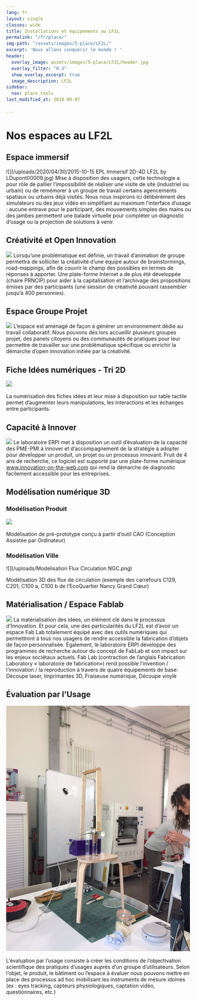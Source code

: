 ```yaml
---
lang: fr
layout: single
classes: wide
title: Installations et équipements au LF2L
permalink: "/fr/place/"
img-path: "/assets/images/5-place/LF2L/"
excerpt: 'Nous allons conquérir le monde ! '
header:
  overlay_image: assets/images/5-place/LF2L/header.jpg
  overlay_filter: "0.3"
  show_overlay_excerpt: true
  image_description: LF2L
sidebar:
  nav: place_tools
last_modified_at: 2018-09-07

---
```

# Nos espaces au LF2L

## Espace immersif

![](/uploads/2020/04/30/2015-10-15 EPL Immersif 2D-4D LF2L by LDupont00009.jpg)
Mise à disposition des usagers, cette technologie a pour rôle de pallier l’impossibilité de réaliser une visite de site (industriel ou urbain) ou de remémorer à un groupe de travail certains agencements spatiaux ou urbains déjà visités. Nous nous inspirons ici délibérément des simulateurs ou des jeux vidéo en simplifiant au maximum l’interface d’usage : aucune entrave pour le participant, des mouvements simples des mains ou des jambes permettent une balade virtuelle pour compléter un diagnostic d’usage ou la projection de solutions à venir.

## Créativité et Open Innovation

![](/uploads/2020/05/04/openinnov.png)
Lorsqu’une problématique est définie, un travail d’animation de groupe permettra de solliciter la créativité d’une équipe autour de brainstormings, road-mappings, afin de couvrir le champ des possibles en termes de réponses à apporter. Une plate-forme Internet a de plus été développée (chaire PRNCIP) pour aider à la capitalisation et l’archivage des propositions émises par des participants (une session de créativité pouvant rassembler jusqu’à 400 personnes).

## Espace Groupe Projet

![](/uploads/2020/05/04/atelier.png)
L’espace est aménagé de façon à générer un environnement dédié au travail collaboratif. Nous pouvons dès lors accueillir plusieurs groupes projet, des panels citoyens ou des communautés de pratiques pour leur permettre de travailler sur une problématique spécifique ou enrichir la démarche d’open innovation initiée par la créativité.

## Fiche Idées numériques - Tri 2D

![](/uploads/2020/05/04/tablenumerique.png)


La numérisation des fiches idées et leur mise à disposition sur table tactile permet d’augmenter leurs manipulations, les interactions et les échanges entre participants.

## Capacité à Innover

![](/uploads/2020/05/04/innovationontheweb.png)
Le laboratoire ERPI met à disposition un outil d’évaluation de la capacité des PME-PMI à innover et d’accompagnement de la stratégie à adopter pour développer un produit, un projet ou un processus innovant. Fruit de 4 ans de recherche, ce logiciel est supporté par une plate-forme numérique www.innovation-on-the-web.com qui rend la démarche de diagnostic facilement accessible pour les entreprises.

## Modélisation numérique 3D

### Modélisation Produit

![](/uploads/tete-apollon.png)


Modélisation de pré-prototype conçu à partir d’outil CAO (Conception Assistée par Ordinateur)

### Modélisation Ville

![](/uploads/Modelisation Flux Circulation NGC.png)

Modélisation 3D des flux de circulation (exemple des carrefours C129, C201, C100 a, C100 b de l’EcoQuartier Nancy Grand Cœur)

## Matérialisation / Espace Fablab

![](/uploads/2020/05/04/LF2LMaterialisation.png)
La matérialisation des idées, un élément clé dans le processus d’Innovation. Et pour cela, une des particularités du LF2L est d’avoir un espace Fab Lab totalement équipé avec des outils numériques qui permettront à tous nos usagers de rendre accessible la fabrication d’objets de façon personnalisée. Également, le laboratoire ERPI développe des programmes de recherche autour du concept de FabLab et son impact sur les enjeux sociétaux actuels. Fab Lab (contraction de l’anglais Fabrication Laboratory « laboratoire de fabrication») rend possible l’invention / l’innovation / la reproduction à travers de quatre équipements de base: Découpe laser, Imprimantes 3D, Fraiseuse numérique, Découpe vinyle

## Évaluation par l'Usage

![](/uploads/2020/05/04/evaluationusage-1.png)

L’évaluation par l’usage consiste à créer les conditions de l’objectivation scientifique des pratiques d’usages auprès d’un groupe d’utilisateurs. Selon l’objet, le produit, le bâtiment ou l’espace à évaluer nous pouvons mettre en place des processus ad hoc mobilisant les instruments de mesure idoines (ex : eyes tracking, capteurs physiologiques, captation vidéo, questionnaires, etc.)